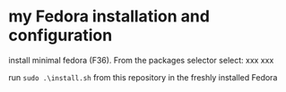 # my Fedora installation and configuration

install minimal fedora (F36). From the packages selector select: xxx xxx

run `sudo .\install.sh` from this repository in the freshly installed Fedora
